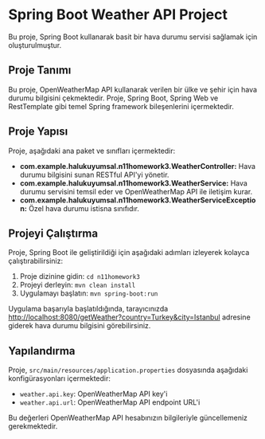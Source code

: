 
# Spring Boot Weather API Project

Bu proje, Spring Boot kullanarak basit bir hava durumu servisi sağlamak için oluşturulmuştur.

## Proje Tanımı

Bu proje, OpenWeatherMap API kullanarak verilen bir ülke ve şehir için hava durumu bilgisini çekmektedir. Proje, Spring Boot, Spring Web ve RestTemplate gibi temel Spring framework bileşenlerini içermektedir.

## Proje Yapısı

Proje, aşağıdaki ana paket ve sınıfları içermektedir:

- **com.example.halukuyumsal.n11homework3.WeatherController:** Hava durumu bilgisini sunan RESTful API'yi yönetir.
- **com.example.halukuyumsal.n11homework3.WeatherService:** Hava durumu servisini temsil eder ve OpenWeatherMap API ile iletişim kurar.
- **com.example.halukuyumsal.n11homework3.WeatherServiceException:** Özel hava durumu istisna sınıfıdır.
  
## Projeyi Çalıştırma

Proje, Spring Boot ile geliştirildiği için aşağıdaki adımları izleyerek kolayca çalıştırabilirsiniz:

1. Proje dizinine gidin: `cd n11homework3`
2. Projeyi derleyin: `mvn clean install`
3. Uygulamayı başlatın: `mvn spring-boot:run`

Uygulama başarıyla başlatıldığında, tarayıcınızda [http://localhost:8080/getWeather?country=Turkey&city=Istanbul](http://localhost:8080/api/weather/getWeather?country=Turkey&city=Istanbul) adresine giderek hava durumu bilgisini görebilirsiniz.

## Yapılandırma

Proje, `src/main/resources/application.properties` dosyasında aşağıdaki konfigürasyonları içermektedir:

- `weather.api.key`: OpenWeatherMap API key'i
- `weather.api.url`: OpenWeatherMap API endpoint URL'i

Bu değerleri OpenWeatherMap API hesabınızın bilgileriyle güncellemeniz gerekmektedir.
